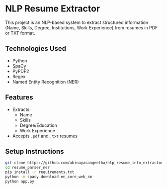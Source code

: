 #  NLP Resume Extractor

This project is an NLP-based system to extract structured information (Name, Skills, Degree, Institutions, Work Experience) from resumes in PDF or TXT format.

##  Technologies Used

- Python
- SpaCy
- PyPDF2
- Regex
- Named Entity Recognition (NER)

## Features

- Extracts:
  - Name
  - Skills
  - Degree/Education
  - Work Experience
- Accepts `.pdf` and `.txt` resumes

##  Setup Instructions

```bash
git clone https://github.com/abinayasangeetha/nlp_resume_info_extractor.git
cd resume_parser_ner
pip install -r requirements.txt
python -m spacy download en_core_web_sm
python app.py
